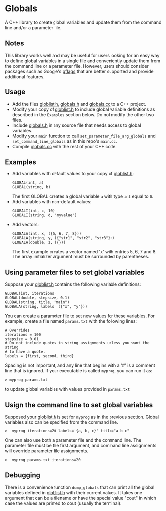 # Globals
A C++ library to create global variables and update them from the command line
and/or a parameter file.

## Notes
This library works well and may be useful for users looking for an easy way to
define global variables in a single file and conveniently update them from the
command line or a parameter file.  However, users should consider packages
such as Google's [gflags](https://github.com/gflags/gflags) that are better
supported and provide additional features.

## Usage
- Add the files [globlist.h](globlist.h), [globals.h](globals.h) and
  [globals.cc](globals.cc) to a C++ project.
- Modify your copy  of [globlist.h](globlist.h) to include global variable
  definitions as described in the `Examples` section below. Do not modify the
  other two files.
- Include [globals.h](globals.h) in any source file that needs access to global
  variables.
- Modify your `main` function to call `set_parameter_file_arg_globals` and
  `set_command_line_globals` as in this repo's `main.cc`.
- Compile [globals.cc](globals.cc) with the rest of your C++ code.


## Examples
- Add variables with default values to your copy of [globlist.h](globlist.h):
  ```
  GLOBAL(int, a)
  GLOBAL(string, b)
  ```
  The first GLOBAL creates a global variable `a` with type `int` equal to `0`.
- Add variables with non-default values:
  ```
  GLOBALI(int, c, 10)
  GLOBALI(string, d, "myvalue")
  ```
- Add vectors:
  ```
  GLOBALA(int, x, ({5, 6, 7, 8}))
  GLOBALA(string, y, ({"str1", "str2", "str3"}))
  GLOBALA(double, z, ({}))
  ```
  The first example creates a vector named 'x' with entries 5, 6, 7 and 8.
  The array initializer argument must be surrounded by parentheses.
  
## Using parameter files to set global variables
Suppose your [globlist.h](globlist.h) contains the following variable
definitions:
```
GLOBAL(int, iterations)
GLOBAL(double, stepsize, 0.1)
GLOBAL(string, title, "main")
GLOBALA(string, labels, ({"x", "y"}))
```
You can create a parameter file to set new values for these variables.
For example, create a file named `params.txt` with the following lines:
```
# Overrides
iterations = 100
stepsize = 0.01
# Do not include quotes in string assignments unless you want the string
# to have a quote.
labels = {first, second, third}
```
Spacing is not important, and any line that begins with a '#' is a comment line
that is ignored.  If your executable is called `myprog`, you can run it as:
```
> myprog params.txt
```
to update global variables with values provided in `params.txt`

## Usign the command line to set global variables
Supposed your [globlist.h](globlist.h) is set for `myprog` as in the previous
section.  Global variables also can be specified from the command line.
```
>  myprog iterations=20 labels='{a, b, c}' title="a b c"
```
One can also use both a parameter file and the command line.  The parameter
file must be the first argument, and command line assignments will override
parameter file assignments.
```
>  myprog params.txt iterations=20
```

## Debugging
There is a convenience function `dump_globals` that can print all the global
variables defined in [globlist.h](globlist.h) with their current values. It
takes one argument that can be a filename or have the special value "cout" in
which case the values are printed to cout (usually the terminal).
